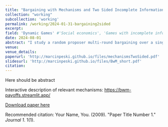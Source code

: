 ```yaml
---
title: "Bargaining with Mechanisms and Two Sided Incomplete Information"
collection: "working"
subcollection: 'working'
permalink: /working/2024-01-31-bargaining2sided
excerpt: 
field: 'Dynamic Games' #'Social economics', 'Games with incomplete information',  'Statistical decision theory', 'Social economics'
date: 2024-08-01
abstract: "I study a random proposer multi-round bargaining over a single good with transfers. In each round, a proposer may offer an arbitrary mechanism to determine the final allocation. If the offer is accepted, it is implemented and the game ends; otherwise, the next round commences. When there is a two-sided incomplete information with binary types for each player, the ex ante expected equilibrium payoffs are unique."
venue:
venue_details:
paperurl: 'http://marcinpeski.github.io/files/mechanismsTwoSided.pdf'
slidesurl: 'http://marcinpeski.github.io/files/BwM_short.pdf'
citation: 
---
```

Here should be abstract

Interactive description of relevant mechanisms: https://bwm-payoffs.streamlit.app/

[Download paper here](http://academicpages.github.io/files/paper1.pdf)

Recommended citation: Your Name, You. (2009). "Paper Title Number 1." <i>Journal 1</i>. 1(1).